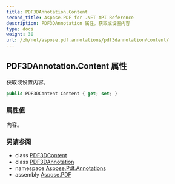 ```yaml
---
title: PDF3DAnnotation.Content
second_title: Aspose.PDF for .NET API Reference
description: PDF3DAnnotation 属性。获取或设置内容
type: docs
weight: 30
url: /zh/net/aspose.pdf.annotations/pdf3dannotation/content/
---
```

## PDF3DAnnotation.Content 属性

获取或设置内容。

```csharp
public PDF3DContent Content { get; set; }
```

### 属性值

内容。

### 另请参阅

* class [PDF3DContent](../../pdf3dcontent/)
* class [PDF3DAnnotation](../)
* namespace [Aspose.Pdf.Annotations](../../../aspose.pdf.annotations/)
* assembly [Aspose.PDF](../../../)